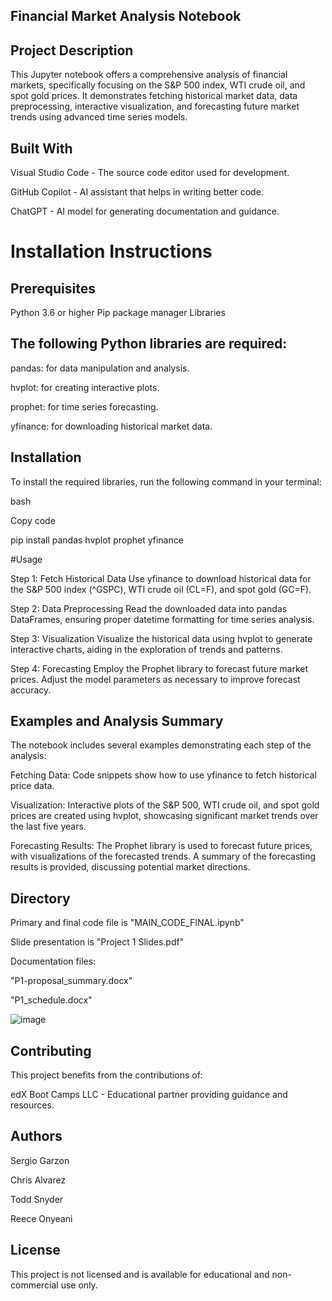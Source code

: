 ## Financial Market Analysis Notebook

## Project Description

This Jupyter notebook offers a comprehensive analysis of financial markets, specifically focusing on the S&P 500 index, WTI crude oil, and spot gold prices. It demonstrates fetching historical market data, data preprocessing, interactive visualization, and forecasting future market trends using advanced time series models.

## Built With

Visual Studio Code - The source code editor used for development.

GitHub Copilot - AI assistant that helps in writing better code.

ChatGPT - AI model for generating documentation and guidance.

# Installation Instructions

## Prerequisites
Python 3.6 or higher
Pip package manager
Libraries

## The following Python libraries are required:

pandas: for data manipulation and analysis.

hvplot: for creating interactive plots.

prophet: for time series forecasting.

yfinance: for downloading historical market data.

## Installation
To install the required libraries, run the following command in your terminal:

bash

Copy code

pip install pandas hvplot prophet yfinance

#Usage

Step 1: Fetch Historical Data
Use yfinance to download historical data for the S&P 500 index (^GSPC), WTI crude oil (CL=F), and spot gold (GC=F).

Step 2: Data Preprocessing
Read the downloaded data into pandas DataFrames, ensuring proper datetime formatting for time series analysis.

Step 3: Visualization
Visualize the historical data using hvplot to generate interactive charts, aiding in the exploration of trends and patterns.

Step 4: Forecasting
Employ the Prophet library to forecast future market prices. Adjust the model parameters as necessary to improve forecast accuracy.

## Examples and Analysis Summary

The notebook includes several examples demonstrating each step of the analysis:

Fetching Data: Code snippets show how to use yfinance to fetch historical price data.

Visualization: Interactive plots of the S&P 500, WTI crude oil, and spot gold prices are created using hvplot, showcasing significant market trends over the last five years.

Forecasting Results: The Prophet library is used to forecast future prices, with visualizations of the forecasted trends. A summary of the forecasting results is provided, discussing potential market directions.

## Directory

Primary and final code file is "MAIN_CODE_FINAL.ipynb"

Slide presentation is "Project 1 Slides.pdf"

Documentation files:

"P1-proposal_summary.docx"

"P1_schedule.docx"


![image](https://github.com/SAG-GithubApprentice/Project-1/assets/151570128/c7b4d7a3-0e97-4365-a6c2-868df297ea60)



## Contributing

This project benefits from the contributions of:

edX Boot Camps LLC - Educational partner providing guidance and resources.

## Authors

Sergio Garzon

Chris Alvarez

Todd Snyder

Reece Onyeani

## License

This project is not licensed and is available for educational and non-commercial use only.




